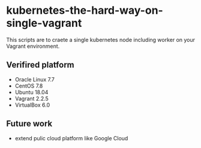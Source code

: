 # kubernetes-the-hard-way-on-single-vagrant

This scripts are to craete a single kubernetes node including worker on your Vagrant environment.

## Verifired platform

- Oracle Linux 7.7
- CentOS 7.8
- Ubuntu 18.04
- Vagrant 2.2.5
- VirtualBox 6.0

## Future work

- extend pulic cloud platform like Google Cloud


